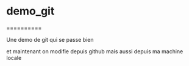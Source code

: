 # demo_git
==========

Une demo de git qui se passe bien

et maintenant on modifie depuis github
mais aussi depuis ma machine locale
